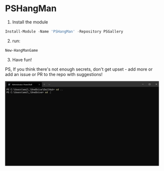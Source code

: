 # PSHangMan
1. Install the module
```powershell
Install-Module -Name 'PSHangMan' -Repository PSGallery
```
2. run: 
```powershell
New-HangManGame
```
3. Have fun!

PS, If you think there's not enough secrets, don't get upset - add more or add an issue or PR to the repo with suggestions!
  
![](PSHangMan.gif)
